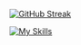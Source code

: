 <!--![Anurag's GitHub stats](https://github-readme-stats.vercel.app/api?username=LucaBernardis&count_private=true)-->

[![GitHub Streak](https://streak-stats.demolab.com/?user=LucaBernardis&theme=ligth&count_private=true)](https://git.io/streak-stats)

[![My Skills](https://skillicons.dev/icons?i=js,html,css,bootstrap,swift,ts,angular,cs,vscode,rider,figma)](https://skillicons.dev)







<!--
**LucaBernardis/LucaBernardis** is a ✨ _special_ ✨ repository because its `README.md` (this file) appears on your GitHub profile.

Here are some ideas to get you started:

- 🔭 I’m currently working on ...
- 🌱 I’m currently learning ...
- 👯 I’m looking to collaborate on ...
- 🤔 I’m looking for help with ...
- 💬 Ask me about ...
- 📫 How to reach me: ...
- 😄 Pronouns: ...
- ⚡ Fun fact: ...
-->
